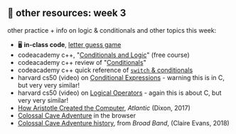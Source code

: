 ## 🤖 other resources: week 3

other practice + info on logic & conditionals and other topics this week:
- 🖥️ **in-class code**, [letter guess game](https://replit.com/@mab253/letter-guess)
- codeacademy c++, "[Conditionals and Logic](https://www.codecademy.com/courses/learn-c-plus-plus/lessons/cpp-conditionals-and-logic/exercises/introduction)" (free course)
- codeacademy c++ review of "[Conditionals](https://www.codecademy.com/courses/learn-c-plus-plus/lessons/cpp-conditionals-and-logic/exercises/review)"
- codeacademy c++ quick reference of [`switch` & conditionals](https://www.codecademy.com/resources/docs/cpp/conditionals)
- harvard cs50 (video) on [Conditional Expressions](https://video.cs50.io/1wsaV5nVC7g) - warning this is in C, but very very similar!
- harvard cs50 (video) on [Logical Operators](https://video.cs50.io/f1xZf4iJDWE) - again this is about C, but very very similar!
- [How Aristotle Created the Computer](https://www.theatlantic.com/technology/archive/2017/03/aristotle-computer/518697/), _Atlantic_ (Dixon, 2017)
- [Colossal Cave Adventure](https://grack.com/demos/adventure/) in the browser
- [Colossal Cave Adventure history](https://onezero.medium.com/the-woman-who-inspired-one-of-the-first-hit-video-games-by-mapping-the-worlds-longest-cave-ef572ccde6d2), from _Broad Band_, (Claire Evans, 2018)
